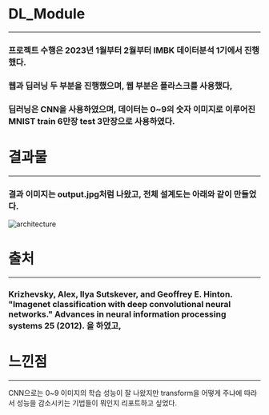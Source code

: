 # DL_Module 

---

### 프로젝트 수행은 2023년 1월부터 2월부터 IMBK 데이터분석 1기에서 진행했다.

### 웹과 딥러닝 두 부분을 진행했으며, 웹 부분은 플라스크를 사용했다, 

### 딥러닝은 CNN을 사용하였으며, 데이터는 0~9의 숫자 이미지로 이루어진 MNIST train 6만장 test 3만장으로 사용하였다. 

# 결과물
---

### 결과 이미지는 output.jpg처럼 나왔고, 전체 설계도는 아래와 같이 만들었다. 
![architecture](https://github.com/user-attachments/assets/a217168d-f9d2-4577-bc6d-e1ad7a53d02a)

# 출처
---

### Krizhevsky, Alex, Ilya Sutskever, and Geoffrey E. Hinton. "Imagenet classification with deep convolutional neural networks." Advances in neural information processing systems 25 (2012). 을 하였고, 

# 느낀점
---
CNN으로는 0~9 이미지의 학습 성능이 잘 나왔지만 transform을 어떻게 주냐에 따라서 성능을 감소시키는 기법들이 뭐인지 리포트하고 싶었다.
